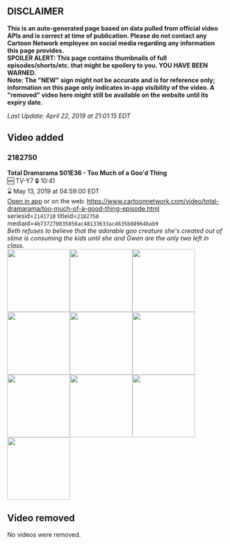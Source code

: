 ## DISCLAIMER
**This is an auto-generated page based on data pulled from official video APIs and is correct at time of publication. Please do not contact any Cartoon Network employee on social media regarding any information this page provides.**  
**SPOILER ALERT: This page contains thumbnails of full episodes/shorts/etc. that might be spoilery to you. YOU HAVE BEEN WARNED.**  
**Note: The "NEW" sign might not be accurate and is for reference only; information on this page only indicates in-app visibility of the video. A "removed" video here might still be available on the website until its expiry date.**  

_Last Update: April 22, 2019 at 21:01:15 EDT_
## Video added
### 2182750
**Total Dramarama S01E36 - Too Much of a Goo'd Thing**  
🆕 TV-Y7 🔒 10:41  
⌛ May 13, 2019 at 04:59:00 EDT  
[Open in app](https://tinyurl.com/y3zw4o3t) or on the web: https://www.cartoonnetwork.com/video/total-dramarama/too-much-of-a-good-thing-episode.html  
seriesid=`2141710` titleid=`2182750` mediaid=`4b737270035850ac48133633ac4635b88964bab9`  
_Beth refuses to believe that the adorable goo creature she's created out of slime is consuming the kids until she and Gwen are the only two left in class._  
<a href="https://s3.amazonaws.com/cartoonorchestrator/2182750_001_1280x720.jpg"><img src="https://s3.amazonaws.com/cartoonorchestrator/2182750_001_640x360.jpg" height="144px" /></a><a href="https://s3.amazonaws.com/cartoonorchestrator/2182750_002_1280x720.jpg"><img src="https://s3.amazonaws.com/cartoonorchestrator/2182750_002_640x360.jpg" height="144px" /></a><a href="https://s3.amazonaws.com/cartoonorchestrator/2182750_003_1280x720.jpg"><img src="https://s3.amazonaws.com/cartoonorchestrator/2182750_003_640x360.jpg" height="144px" /></a><a href="https://s3.amazonaws.com/cartoonorchestrator/2182750_004_1280x720.jpg"><img src="https://s3.amazonaws.com/cartoonorchestrator/2182750_004_640x360.jpg" height="144px" /></a><a href="https://s3.amazonaws.com/cartoonorchestrator/2182750_005_1280x720.jpg"><img src="https://s3.amazonaws.com/cartoonorchestrator/2182750_005_640x360.jpg" height="144px" /></a><a href="https://s3.amazonaws.com/cartoonorchestrator/2182750_006_1280x720.jpg"><img src="https://s3.amazonaws.com/cartoonorchestrator/2182750_006_640x360.jpg" height="144px" /></a><a href="https://s3.amazonaws.com/cartoonorchestrator/2182750_007_1280x720.jpg"><img src="https://s3.amazonaws.com/cartoonorchestrator/2182750_007_640x360.jpg" height="144px" /></a><a href="https://s3.amazonaws.com/cartoonorchestrator/2182750_008_1280x720.jpg"><img src="https://s3.amazonaws.com/cartoonorchestrator/2182750_008_640x360.jpg" height="144px" /></a><a href="https://s3.amazonaws.com/cartoonorchestrator/2182750_009_1280x720.jpg"><img src="https://s3.amazonaws.com/cartoonorchestrator/2182750_009_640x360.jpg" height="144px" /></a><a href="https://s3.amazonaws.com/cartoonorchestrator/2182750_010_1280x720.jpg"><img src="https://s3.amazonaws.com/cartoonorchestrator/2182750_010_640x360.jpg" height="144px" /></a>
## Video removed
No videos were removed.
